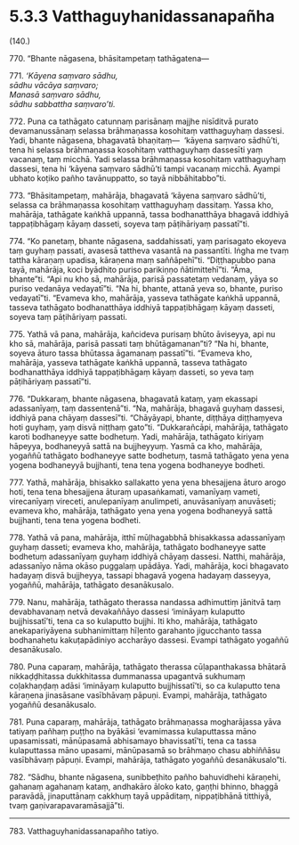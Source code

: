 

# 5.3.3 Vatthaguyhanidassanapañha




(140.)

770\. “Bhante nāgasena, bhāsitampetaṃ tathāgatena—

771\. _‘Kāyena saṃvaro sādhu,_  
_sādhu vācāya saṃvaro;_  
_Manasā saṃvaro sādhu,_  
_sādhu sabbattha saṃvaro’ti._  


772\. Puna ca tathāgato catunnaṃ parisānaṃ majjhe nisīditvā purato devamanussānaṃ selassa brāhmaṇassa kosohitaṃ vatthaguyhaṃ dassesi. Yadi, bhante nāgasena, bhagavatā bhaṇitaṃ—  ‘kāyena saṃvaro sādhū’ti, tena hi selassa brāhmaṇassa kosohitaṃ vatthaguyhaṃ dassesīti yaṃ vacanaṃ, taṃ micchā. Yadi selassa brāhmaṇassa kosohitaṃ vatthaguyhaṃ dassesi, tena hi ‘kāyena saṃvaro sādhū’ti tampi vacanaṃ micchā. Ayampi ubhato koṭiko pañho tavānuppatto, so tayā nibbāhitabbo”ti.

773\. “Bhāsitampetaṃ, mahārāja, bhagavatā ‘kāyena saṃvaro sādhū’ti, selassa ca brāhmaṇassa kosohitaṃ vatthaguyhaṃ dassitaṃ. Yassa kho, mahārāja, tathāgate kaṅkhā uppannā, tassa bodhanatthāya bhagavā iddhiyā tappaṭibhāgaṃ kāyaṃ dasseti, soyeva taṃ pāṭihāriyaṃ passatī”ti.

774\. “Ko panetaṃ, bhante nāgasena, saddahissati, yaṃ parisagato ekoyeva taṃ guyhaṃ passati, avasesā tattheva vasantā na passantīti. Iṅgha me tvaṃ tattha kāraṇaṃ upadisa, kāraṇena maṃ saññāpehī”ti. “Diṭṭhapubbo pana tayā, mahārāja, koci byādhito puriso parikiṇṇo ñātimittehī”ti. “Āma, bhante”ti. “Api nu kho sā, mahārāja, parisā passatetaṃ vedanaṃ, yāya so puriso vedanāya vedayatī”ti. “Na hi, bhante, attanā yeva so, bhante, puriso vedayatī”ti. “Evameva kho, mahārāja, yasseva tathāgate kaṅkhā uppannā, tasseva tathāgato bodhanatthāya iddhiyā tappaṭibhāgaṃ kāyaṃ dasseti, soyeva taṃ pāṭihāriyaṃ passati.

775\. Yathā vā pana, mahārāja, kañcideva purisaṃ bhūto āviseyya, api nu kho sā, mahārāja, parisā passati taṃ bhūtāgamanan”ti? “Na hi, bhante, soyeva āturo tassa bhūtassa āgamanaṃ passatī”ti. “Evameva kho, mahārāja, yasseva tathāgate kaṅkhā uppannā, tasseva tathāgato bodhanatthāya iddhiyā tappaṭibhāgaṃ kāyaṃ dasseti, so yeva taṃ pāṭihāriyaṃ passatī”ti.

776\. “Dukkaraṃ, bhante nāgasena, bhagavatā kataṃ, yaṃ ekassapi adassanīyaṃ, taṃ dassentenā”ti. “Na, mahārāja, bhagavā guyhaṃ dassesi, iddhiyā pana chāyaṃ dassesī”ti. “Chāyāyapi, bhante, diṭṭhāya diṭṭhaṃyeva hoti guyhaṃ, yaṃ disvā niṭṭhaṃ gato”ti. “Dukkarañcāpi, mahārāja, tathāgato karoti bodhaneyye satte bodhetuṃ. Yadi, mahārāja, tathāgato kiriyaṃ hāpeyya, bodhaneyyā sattā na bujjheyyuṃ. Yasmā ca kho, mahārāja, yogaññū tathāgato bodhaneyye satte bodhetuṃ, tasmā tathāgato yena yena yogena bodhaneyyā bujjhanti, tena tena yogena bodhaneyye bodheti.

777\. Yathā, mahārāja, bhisakko sallakatto yena yena bhesajjena āturo arogo hoti, tena tena bhesajjena āturaṃ upasaṅkamati, vamanīyaṃ vameti, virecanīyaṃ vireceti, anulepanīyaṃ anulimpeti, anuvāsanīyaṃ anuvāseti; evameva kho, mahārāja, tathāgato yena yena yogena bodhaneyyā sattā bujjhanti, tena tena yogena bodheti.

778\. Yathā vā pana, mahārāja, itthī mūḷhagabbhā bhisakkassa adassanīyaṃ guyhaṃ dasseti; evameva kho, mahārāja, tathāgato bodhaneyye satte bodhetuṃ adassanīyaṃ guyhaṃ iddhiyā chāyaṃ dassesi. Natthi, mahārāja, adassanīyo nāma okāso puggalaṃ upādāya. Yadi, mahārāja, koci bhagavato hadayaṃ disvā bujjheyya, tassapi bhagavā yogena hadayaṃ dasseyya, yogaññū, mahārāja, tathāgato desanākusalo.

779\. Nanu, mahārāja, tathāgato therassa nandassa adhimuttiṃ jānitvā taṃ devabhavanaṃ netvā devakaññāyo dassesi ‘imināyaṃ kulaputto bujjhissatī’ti, tena ca so kulaputto bujjhi. Iti kho, mahārāja, tathāgato anekapariyāyena subhanimittaṃ hīḷento garahanto jigucchanto tassa bodhanahetu kakuṭapādiniyo accharāyo dassesi. Evampi tathāgato yogaññū desanākusalo.

780\. Puna caparaṃ, mahārāja, tathāgato therassa cūḷapanthakassa bhātarā nikkaḍḍhitassa dukkhitassa dummanassa upagantvā sukhumaṃ coḷakhaṇḍaṃ adāsi ‘imināyaṃ kulaputto bujjhissatī’ti, so ca kulaputto tena kāraṇena jinasāsane vasībhāvaṃ pāpuṇi. Evampi, mahārāja, tathāgato yogaññū desanākusalo.

781\. Puna caparaṃ, mahārāja, tathāgato brāhmaṇassa mogharājassa yāva tatiyaṃ pañhaṃ puṭṭho na byākāsi ‘evamimassa kulaputtassa māno upasamissati, mānūpasamā abhisamayo bhavissatī’ti, tena ca tassa kulaputtassa māno upasami, mānūpasamā so brāhmaṇo chasu abhiññāsu vasībhāvaṃ pāpuṇi. Evampi, mahārāja, tathāgato yogaññū desanākusalo”ti.

782\. “Sādhu, bhante nāgasena, sunibbeṭhito pañho bahuvidhehi kāraṇehi, gahanaṃ agahanaṃ kataṃ, andhakāro āloko kato, gaṇṭhi bhinno, bhaggā paravādā, jinaputtānaṃ cakkhuṃ tayā uppāditaṃ, nippaṭibhānā titthiyā, tvaṃ gaṇivarapavaramāsajjā”ti.

---

783\. Vatthaguyhanidassanapañho tatiyo.





